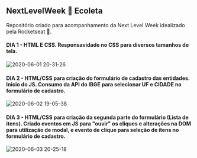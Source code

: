 ## NextLevelWeek 🚀 Ecoleta
Repositório criado para acompanhamento da Next Level Week idealizado pela Rocketseat 💜.

#### DIA 1 - HTML E CSS. Responsavidade no CSS para diversos tamanhos de tela.
![2020-06-01 20-31-26](https://user-images.githubusercontent.com/51519268/83464420-32321e00-a447-11ea-95ed-301caebfce1a.gif)

#### DIA 2 - HTML/CSS para criação do formulário de cadastro das entidades. Inicio do JS. Consumo da API do IBGE para selecionar UF e CIDADE no formulário de cadastro.

![2020-06-02 19-05-38](https://user-images.githubusercontent.com/51519268/83576917-3f174600-a509-11ea-9347-d2c09ab1287b.gif)

#### DIA 3 - HTML/CSS para criação da segunda parte do formulário (Lista de itens). Criado eventos em JS para "ouvir" os cliques e alterações na DOM para utilização de modal, e evento de clique para seleção de itens no formulário de cadastro.

![2020-06-03 20-25-18](https://user-images.githubusercontent.com/51519268/83698784-abad4600-a5d8-11ea-9253-cd0e5f8af0f5.gif)
